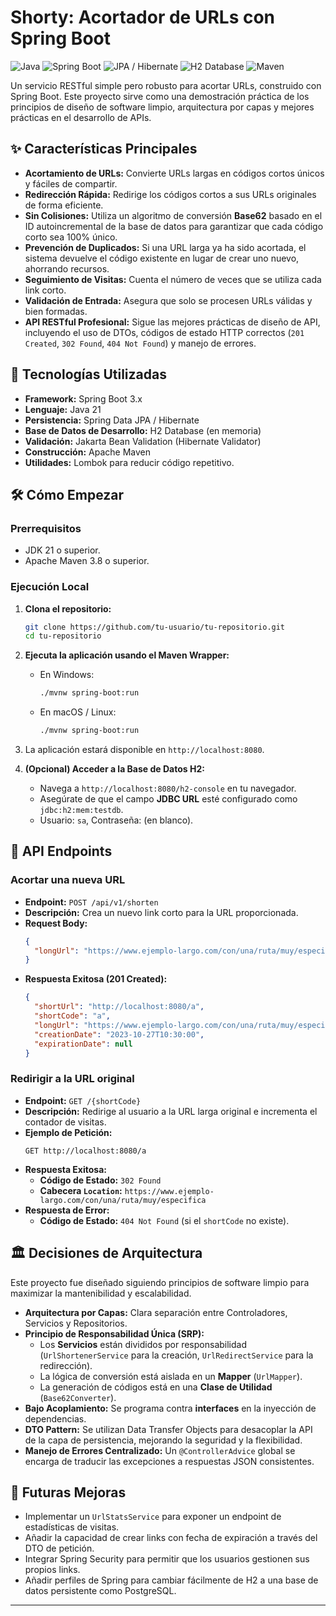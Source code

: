 # Shorty: Acortador de URLs con Spring Boot

![Java](https://img.shields.io/badge/Java-21-blue)
![Spring Boot](https://img.shields.io/badge/Spring%20Boot-3.x-green)
![JPA / Hibernate](https://img.shields.io/badge/JPA%20%2F%20Hibernate-blueviolet)
![H2 Database](https://img.shields.io/badge/H2%20Database-orange)
![Maven](https://img.shields.io/badge/Maven-red)

Un servicio RESTful simple pero robusto para acortar URLs, construido con Spring Boot. Este proyecto sirve como una demostración práctica de los principios de diseño de software limpio, arquitectura por capas y mejores prácticas en el desarrollo de APIs.

## ✨ Características Principales

*   **Acortamiento de URLs:** Convierte URLs largas en códigos cortos únicos y fáciles de compartir.
*   **Redirección Rápida:** Redirige los códigos cortos a sus URLs originales de forma eficiente.
*   **Sin Colisiones:** Utiliza un algoritmo de conversión **Base62** basado en el ID autoincremental de la base de datos para garantizar que cada código corto sea 100% único.
*   **Prevención de Duplicados:** Si una URL larga ya ha sido acortada, el sistema devuelve el código existente en lugar de crear uno nuevo, ahorrando recursos.
*   **Seguimiento de Visitas:** Cuenta el número de veces que se utiliza cada link corto.
*   **Validación de Entrada:** Asegura que solo se procesen URLs válidas y bien formadas.
*   **API RESTful Profesional:** Sigue las mejores prácticas de diseño de API, incluyendo el uso de DTOs, códigos de estado HTTP correctos (`201 Created`, `302 Found`, `404 Not Found`) y manejo de errores.

## 🚀 Tecnologías Utilizadas

*   **Framework:** Spring Boot 3.x
*   **Lenguaje:** Java 21
*   **Persistencia:** Spring Data JPA / Hibernate
*   **Base de Datos de Desarrollo:** H2 Database (en memoria)
*   **Validación:** Jakarta Bean Validation (Hibernate Validator)
*   **Construcción:** Apache Maven
*   **Utilidades:** Lombok para reducir código repetitivo.

## 🛠️ Cómo Empezar

### Prerrequisitos

*   JDK 21 o superior.
*   Apache Maven 3.8 o superior.

### Ejecución Local

1.  **Clona el repositorio:**
    ```bash
    git clone https://github.com/tu-usuario/tu-repositorio.git
    cd tu-repositorio
    ```

2.  **Ejecuta la aplicación usando el Maven Wrapper:**
    *   En Windows:
        ```bash
        ./mvnw spring-boot:run
        ```
    *   En macOS / Linux:
        ```bash
        ./mvnw spring-boot:run
        ```

3.  La aplicación estará disponible en `http://localhost:8080`.

4.  **(Opcional) Acceder a la Base de Datos H2:**
    *   Navega a `http://localhost:8080/h2-console` en tu navegador.
    *   Asegúrate de que el campo **JDBC URL** esté configurado como `jdbc:h2:mem:testdb`.
    *   Usuario: `sa`, Contraseña: (en blanco).

## 📖 API Endpoints

### Acortar una nueva URL

*   **Endpoint:** `POST /api/v1/shorten`
*   **Descripción:** Crea un nuevo link corto para la URL proporcionada.
*   **Request Body:**
    ```json
    {
      "longUrl": "https://www.ejemplo-largo.com/con/una/ruta/muy/especifica"
    }
    ```
*   **Respuesta Exitosa (201 Created):**
    ```json
    {
      "shortUrl": "http://localhost:8080/a",
      "shortCode": "a",
      "longUrl": "https://www.ejemplo-largo.com/con/una/ruta/muy/especifica",
      "creationDate": "2023-10-27T10:30:00",
      "expirationDate": null
    }
    ```

### Redirigir a la URL original

*   **Endpoint:** `GET /{shortCode}`
*   **Descripción:** Redirige al usuario a la URL larga original e incrementa el contador de visitas.
*   **Ejemplo de Petición:**
    ```
    GET http://localhost:8080/a
    ```
*   **Respuesta Exitosa:**
    *   **Código de Estado:** `302 Found`
    *   **Cabecera `Location`:** `https://www.ejemplo-largo.com/con/una/ruta/muy/especifica`
*   **Respuesta de Error:**
    *   **Código de Estado:** `404 Not Found` (si el `shortCode` no existe).

## 🏛️ Decisiones de Arquitectura

Este proyecto fue diseñado siguiendo principios de software limpio para maximizar la mantenibilidad y escalabilidad.

*   **Arquitectura por Capas:** Clara separación entre Controladores, Servicios y Repositorios.
*   **Principio de Responsabilidad Única (SRP):**
    *   Los **Servicios** están divididos por responsabilidad (`UrlShortenerService` para la creación, `UrlRedirectService` para la redirección).
    *   La lógica de conversión está aislada en un **Mapper** (`UrlMapper`).
    *   La generación de códigos está en una **Clase de Utilidad** (`Base62Converter`).
*   **Bajo Acoplamiento:** Se programa contra **interfaces** en la inyección de dependencias.
*   **DTO Pattern:** Se utilizan Data Transfer Objects para desacoplar la API de la capa de persistencia, mejorando la seguridad y la flexibilidad.
*   **Manejo de Errores Centralizado:** Un `@ControllerAdvice` global se encarga de traducir las excepciones a respuestas JSON consistentes.

## 🔮 Futuras Mejoras

*   Implementar un `UrlStatsService` para exponer un endpoint de estadísticas de visitas.
*   Añadir la capacidad de crear links con fecha de expiración a través del DTO de petición.
*   Integrar Spring Security para permitir que los usuarios gestionen sus propios links.
*   Añadir perfiles de Spring para cambiar fácilmente de H2 a una base de datos persistente como PostgreSQL.

---
